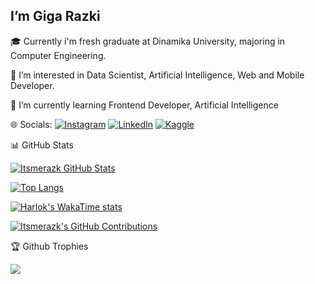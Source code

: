
## I’m Giga Razki 
 🎓 Currently i'm fresh graduate at Dinamika University, majoring in Computer Engineering.
 
 👀 I’m interested in Data Scientist, Artificial Intelligence, Web and Mobile Developer.
 
 🌱 I’m currently learning Frontend Developer, Artificial Intelligence
 
🌐 Socials:
[![Instagram](https://img.shields.io/badge/Instagram-%23E4405F.svg?logo=Instagram&logoColor=white)](https://www.instagram.com/gigarazkiarianda/) 
[![LinkedIn](https://img.shields.io/badge/LinkedIn-%230077B5.svg?logo=linkedin&logoColor=white)](https://www.linkedin.com/in/gigarazkiarianda/)
[![Kaggle](https://img.shields.io/badge/Kaggle-035a7d?style=for-the-badge&logo=kaggle&logoColor=white)](https://www.kaggle.com/gigarazki)
           
📊 GitHub Stats

[![Itsmerazk GitHub Stats](https://github-readme-stats.vercel.app/api?username=itsmerazk&show_icons=true&theme=radical&include_all_commits=true&count_private=true)](https://github.com/itsmerazk)

[![Top Langs](https://github-readme-stats.vercel.app/api/top-langs/?username=itsmerazk&layout=compact&theme=radical)](https://github.com/itsmerazk)

[![Harlok's WakaTime stats](https://github-readme-stats.vercel.app/api/wakatime?username=itsmerazk)](https://github.com/itsmerazk/github-readme-stats)

[![Itsmerazk's GitHub Contributions](https://github-readme-streak-stats.herokuapp.com/?user=itsmerazk&theme=radical)](https://github.com/itsmerazk)


🏆 Github Trophies 

![](https://github-trophies.vercel.app/?username=itsmerazk)









